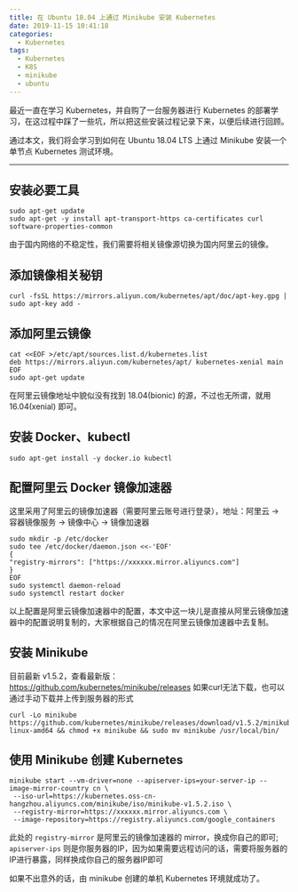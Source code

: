 ```yaml
---
title: 在 Ubuntu 18.04 上通过 Minikube 安装 Kubernetes
date: 2019-11-15 10:41:18
categories:
  - Kubernetes
tags:
  - Kubernetes
  - K8S
  - minikube
  - ubuntu
---
```


最近一直在学习 Kubernetes，并自购了一台服务器进行 Kubernetes 的部署学习，在这过程中踩了一些坑，所以把这些安装过程记录下来，以便后续进行回顾。

通过本文，我们将会学习到如何在 Ubuntu 18.04 LTS 上通过 Minikube 安装一个单节点 Kubernetes 测试环境。

<!-- more -->

---

## 安装必要工具

```shell
sudo apt-get update
sudo apt-get -y install apt-transport-https ca-certificates curl software-properties-common
```

由于国内网络的不稳定性，我们需要将相关镜像源切换为国内阿里云的镜像。

## 添加镜像相关秘钥

```shell
curl -fsSL https://mirrors.aliyun.com/kubernetes/apt/doc/apt-key.gpg | sudo apt-key add -
```

## 添加阿里云镜像

```shell
cat <<EOF >/etc/apt/sources.list.d/kubernetes.list
deb https://mirrors.aliyun.com/kubernetes/apt/ kubernetes-xenial main
EOF
sudo apt-get update
```

在阿里云镜像地址中貌似没有找到 18.04(bionic) 的源，不过也无所谓，就用 16.04(xenial) 即可。

## 安装 Docker、kubectl

```shell
sudo apt-get install -y docker.io kubectl
```

## 配置阿里云 Docker 镜像加速器

这里采用了阿里云的镜像加速器（需要阿里云账号进行登录），地址：阿里云 -> 容器镜像服务 -> 镜像中心 -> 镜像加速器

```shell
sudo mkdir -p /etc/docker
sudo tee /etc/docker/daemon.json <<-'EOF'
{
"registry-mirrors": ["https://xxxxxx.mirror.aliyuncs.com"]
}
EOF
sudo systemctl daemon-reload
sudo systemctl restart docker
```

以上配置是阿里云镜像加速器中的配置，本文中这一块儿是直接从阿里云镜像加速器中的配置说明复制的，大家根据自己的情况在阿里云镜像加速器中去复制。

## 安装 Minikube

目前最新 v1.5.2，查看最新版：https://github.com/kubernetes/minikube/releases
如果curl无法下载，也可以通过手动下载并上传到服务器的形式

```shell
curl -Lo minikube https://github.com/kubernetes/minikube/releases/download/v1.5.2/minikube-linux-amd64 && chmod +x minikube && sudo mv minikube /usr/local/bin/
```

## 使用 Minikube 创建 Kubernetes

```shell
minikube start --vm-driver=none --apiserver-ips=your-server-ip --image-mirror-country cn \
 --iso-url=https://kubernetes.oss-cn-hangzhou.aliyuncs.com/minikube/iso/minikube-v1.5.2.iso \
 --registry-mirror=https://xxxxxx.mirror.aliyuncs.com \
 --image-repository=https://registry.aliyuncs.com/google_containers
```

此处的 `registry-mirror` 是阿里云的镜像加速器的 mirror，换成你自己的即可; `apiserver-ips` 则是你服务器的IP，因为如果需要远程访问的话，需要将服务器的IP进行暴露，同样换成你自己的服务器IP即可

如果不出意外的话，由 minikube 创建的单机 Kubernetes 环境就成功了。
